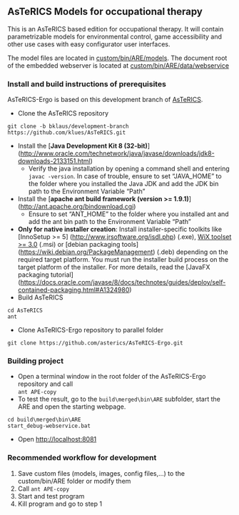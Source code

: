 ## AsTeRICS Models for occupational therapy
This is an AsTeRICS based edition for occupational therapy. It will contain parametrizable models for environmental control, game accessibility and other use cases with easy configurator user interfaces.

The model files are located in [custom/bin/ARE/models](custom/bin/ARE/models).
The document root of the embedded webserver is located at [custom/bin/ARE/data/webservice](custom/bin/ARE/data/webservice)

### Install and build instructions of prerequisites 

AsTeRICS-Ergo is based on this development branch of [AsTeRICS](https://github.com/klues/AsTeRICS/tree/bklaus/development-branch).

* Clone the AsTeRICS repository
```
git clone -b bklaus/development-branch https://github.com/klues/AsTeRICS.git
```
* Install the [**Java Development Kit 8 (32-bit)**] (http://www.oracle.com/technetwork/java/javase/downloads/jdk8-downloads-2133151.html)
  * Verify the java installation by opening a command shell and entering ```javac -version```. In case of trouble, ensure to set “JAVA_HOME” to the folder where you installed the Java JDK and add the JDK bin path to the Environment Variable “Path”
* Install the [**apache ant build framework (version >= 1.9.1)**] (http://ant.apache.org/bindownload.cgi)
  * Ensure to set “ANT_HOME” to the folder where you installed ant and add the ant bin path to the Environment Variable “Path”
* __Only for native installer creation__: Install installer-specific toolkits like [InnoSetup >= 5] (http://www.jrsoftware.org/isdl.php) (.exe), [WiX toolset >= 3.0](http://wixtoolset.org/) (.msi) or [debian packaging tools] (https://wiki.debian.org/PackageManagement) (.deb) depending on the required target platform. You must run the installer build process on the target platform of the installer. For more details, read the [JavaFX packaging tutorial] (https://docs.oracle.com/javase/8/docs/technotes/guides/deploy/self-contained-packaging.html#A1324980) 
* Build AsTeRICS
```
cd AsTeRICS
ant
```
* Clone AsTeRICS-Ergo repository to parallel folder
```
git clone https://github.com/asterics/AsTeRICS-Ergo.git
```

### Building project

* Open a terminal window in the root folder of the AsTeRICS-Ergo repository and call  
```ant APE-copy```
* To test the result, go to the ```build\merged\bin\ARE``` subfolder, start the ARE and open the starting webpage.
```
cd build\merged\bin\ARE
start_debug-webservice.bat
``` 
* Open [http://localhost:8081](http://localhost:8081)

### Recommended workflow for development

1. Save custom files (models, images, config files,...) to the custom/bin/ARE folder or modify them
2. Call 
```ant APE-copy```
3. Start and test program
4. Kill program and go to step 1

